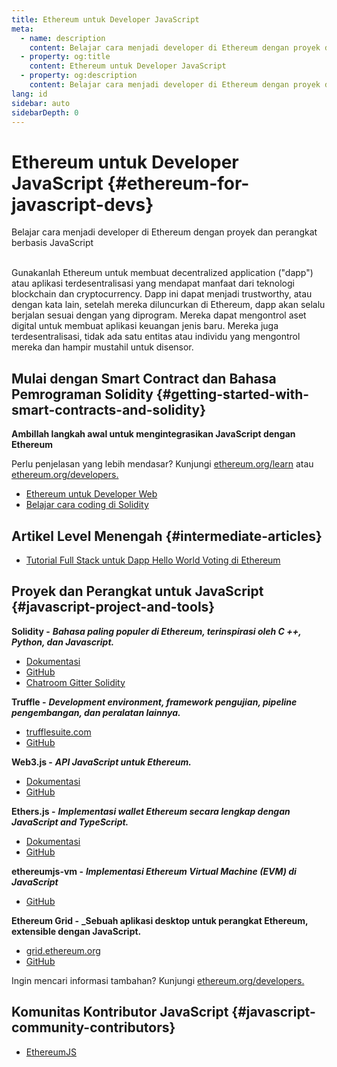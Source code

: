 ```yaml
---
title: Ethereum untuk Developer JavaScript
meta:
  - name: description
    content: Belajar cara menjadi developer di Ethereum dengan proyek dan perangkat berbasis JavaScript
  - property: og:title
    content: Ethereum untuk Developer JavaScript
  - property: og:description
    content: Belajar cara menjadi developer di Ethereum dengan proyek dan perangkat berbasis JavaScript
lang: id
sidebar: auto
sidebarDepth: 0
---
```


# Ethereum untuk Developer JavaScript {#ethereum-for-javascript-devs}

<div class="featured">Belajar cara menjadi developer di Ethereum dengan proyek dan perangkat berbasis JavaScript</div><br>

Gunakanlah Ethereum untuk membuat decentralized application ("dapp") atau aplikasi terdesentralisasi yang mendapat manfaat dari teknologi blockchain dan cryptocurrency. Dapp ini dapat menjadi trustworthy, atau dengan kata lain, setelah mereka diluncurkan di Ethereum, dapp akan selalu berjalan sesuai dengan yang diprogram. Mereka dapat mengontrol aset digital untuk membuat aplikasi keuangan jenis baru. Mereka juga terdesentralisasi, tidak ada satu entitas atau individu yang mengontrol mereka dan hampir mustahil untuk disensor.

## Mulai dengan Smart Contract dan Bahasa Pemrograman Solidity {#getting-started-with-smart-contracts-and-solidity}

**Ambillah langkah awal untuk mengintegrasikan JavaScript dengan Ethereum**

Perlu penjelasan yang lebih mendasar? Kunjungi [ethereum.org/learn](/id/learn/) atau [ethereum.org/developers.](/id/developers/)

- [Ethereum untuk Developer Web](https://medium.com/@mvmurthy/ethereum-for-web-developers-890be23d1d0c)
- [Belajar cara coding di Solidity](https://cryptozombies.io/)

## Artikel Level Menengah {#intermediate-articles}

- [Tutorial Full Stack untuk Dapp Hello World Voting di Ethereum](https://medium.com/@mvmurthy/full-stack-hello-world-voting-ethereum-dapp-tutorial-part-1-40d2d0d807c2)

## Proyek dan Perangkat untuk JavaScript {#javascript-project-and-tools}

**Solidity -** **_Bahasa paling populer di Ethereum, terinspirasi oleh C ++, Python, dan Javascript._**

- [Dokumentasi](https://solidity.readthedocs.io)
- [GitHub](https://github.com/ethereum/solidity/)
- [Chatroom Gitter Solidity](https://gitter.im/ethereum/solidity/)

**Truffle -** **_Development environment, framework pengujian, pipeline pengembangan, dan peralatan lainnya._**

- [trufflesuite.com](https://www.trufflesuite.com/)
- [GitHub](https://github.com/trufflesuite/truffle)

**Web3.js -** **_API JavaScript untuk Ethereum._**

- [Dokumentasi](https://web3js.readthedocs.io/en/1.0/)
- [GitHub](https://github.com/ethereum/web3.js/)

**Ethers.js -** **_Implementasi wallet Ethereum secara lengkap dengan JavaScript and TypeScript._**

- [Dokumentasi](https://docs.ethers.io/ethers.js/html/)
- [GitHub](https://github.com/ethers-io/ethers.js/)

**ethereumjs-vm -** **_Implementasi Ethereum Virtual Machine (EVM) di JavaScript_**

- [GitHub](https://github.com/ethereumjs/ethereumjs-vm)

**Ethereum Grid -** **\_Sebuah aplikasi desktop untuk perangkat Ethereum, extensible dengan JavaScript.**

- [grid.ethereum.org](https://grid.ethereum.org)
- [GitHub](https://github.com/ethereum/grid)

Ingin mencari informasi tambahan? Kunjungi [ethereum.org/developers.](/id/developers/)

## Komunitas Kontributor JavaScript {#javascript-community-contributors}

- [EthereumJS](https://ethereumjs.github.io)
